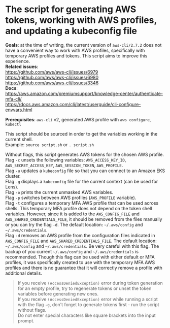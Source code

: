 # The script for generating AWS tokens, working with AWS profiles, and updating a kubeconfig file

**Goals**: at the time of writing, the current version of `aws-cli/2.7.2` does not have a convenient way to work with AWS profiles, specifically with temporary AWS profiles and tokens. This script aims to improve this experience.<br>
**Related issues**:<br>
https://github.com/aws/aws-cli/issues/6979<br>
https://github.com/aws/aws-cli/issues/6980<br>
https://github.com/aws/aws-cli/issues/3346<br>
**Docs**:<br>
https://aws.amazon.com/premiumsupport/knowledge-center/authenticate-mfa-cli/<br>
https://docs.aws.amazon.com/cli/latest/userguide/cli-configure-envvars.html<br>

**Prerequisites**: `aws-cli` v2, generated AWS profile with `aws configure`, `kubectl`<br>

This script should be sourced in order to get the variables working in the current shell.<br>
Example: `source script.sh` or `. script.sh`<br>

Without flags, this script generates AWS tokens for the chosen AWS profile.<br>
Flag `-c` unsets the following variables: `AWS_ACCESS_KEY_ID`, `AWS_SECRET_ACCESS_KEY`, `AWS_SESSION_TOKEN`, `AWS_PROFILE`.<br>
Flag `-u` updates a `kubeconfig` file so that you can connect to an Amazon EKS cluster.<br>
Flag `-g` displays a `kubeconfig` file for the current context (can be used for Lens).<br>
Flag `-o` prints the current unmasked AWS variables.<br>
Flag `-p` switches between AWS profiles (`AWS_PROFILE` variable).<br>
Flag `-t` configures a temporary MFA AWS profile that can be used across shells. This temporary MFA profile does not depend on the token shell variables. However, since it is added to the `AWS_CONFIG_FILE` and `AWS_SHARED_CREDENTIALS_FILE`, it should be removed from the files manually or you can try the flag `-d`. The default location: `~/.aws/config` and `~/.aws/credentials`.<br>
Flag `-d` removes an AWS profile from the configuration files indicated in `AWS_CONFIG_FILE` and `AWS_SHARED_CREDENTIALS_FILE`. The default location: `~/.aws/config` and `~/.aws/credentials`. Be very careful with this flag. The backup of you current `~/.aws/config` and `~/.aws/credentials` is recommended. Though this flag can be used with either default or MFA profiles, it was specifically created to use with the temporary MFA AWS profiles and there is no guarantee that it will correctly remove a profile with additional details.

> If you receive `(AccessDeniedException)` error during token generation for an empty profile, try to regenerate tokens or unset the token variables before generating new ones.<br>
If you receive `(AccessDeniedException)` error while running a script with the flag `-g`, don't forget to generate tokens first - run the script without flags.<br>
Do not enter special characters like square brackets into the input prompt.
